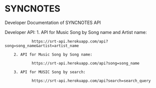 # SYNCNOTES
Developer Documentation of SYNCNOTES API

Developer API:
        1. API for  Music Song by Song name and Artist name: 
         
                https://srt-api.herokuapp.com/api?song=song_name&artist=artist_name
        
        2. API for Music Song by Song name:
                
                https://srt-api.herokuapp.com/api?song=song_name
        
        3. API for MUSIC Song by search:
                
                https://srt-api.herokuapp.com/api?search=search_query
  


